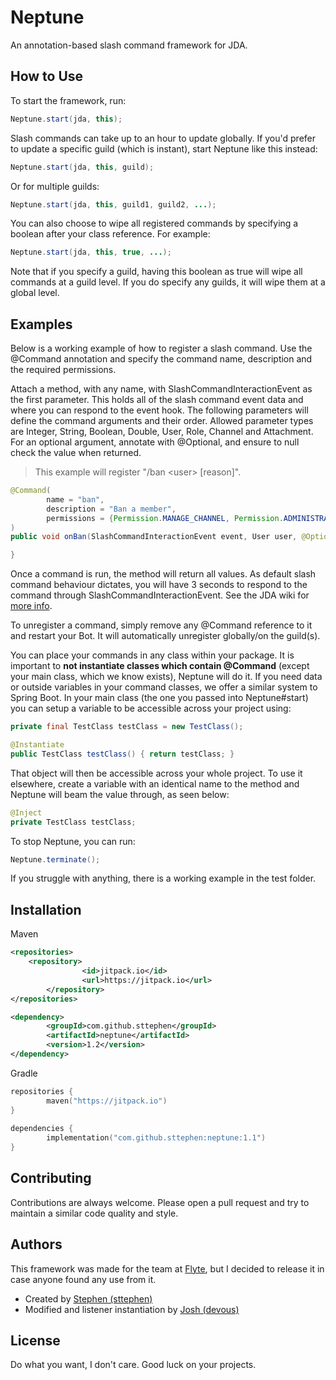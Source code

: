 
# Neptune

An annotation-based slash command framework for JDA.

## How to Use

To start the framework, run:

```java
Neptune.start(jda, this);
```

Slash commands can take up to an hour to update globally. If you'd prefer to update a specific guild (which is instant), start Neptune like this instead:

```java
Neptune.start(jda, this, guild);
```
Or for multiple guilds:
```java
Neptune.start(jda, this, guild1, guild2, ...);
```

You can also choose to wipe all registered commands by specifying a boolean after your class reference. For example:
```java
Neptune.start(jda, this, true, ...);
```
Note that if you specify a guild, having this boolean as true will wipe all commands at a guild level. If you do specify any guilds, it will wipe them at a global level.

## Examples
Below is a working example of how to register a slash command. Use the @Command annotation and specify the command name, description and the required permissions.

Attach a method, with any name, with SlashCommandInteractionEvent as the first parameter. This holds all of the slash command event data and where you can respond to the event hook. The following parameters will define the command arguments and their order. Allowed parameter types are Integer, String, Boolean, Double, User, Role, Channel and Attachment. For an optional argument, annotate with @Optional, and ensure to null check the value when returned.

> This example will register "/ban &lt;user> [reason]".

```java
@Command(
        name = "ban",
        description = "Ban a member",
        permissions = {Permission.MANAGE_CHANNEL, Permission.ADMINISTRATOR}
)
public void onBan(SlashCommandInteractionEvent event, User user, @Optional String reason) {

}
```
Once a command is run, the method will return all values. As default slash command behaviour dictates, you will have 3 seconds to respond to the command through SlashCommandInteractionEvent. See the JDA wiki for [more info](https://github.com/DV8FromTheWorld/JDA/wiki/Interactions).

To unregister a command, simply remove any @Command reference to it and restart your Bot. It will automatically unregister globally/on the guild(s).

You can place your commands in any class within your package. It is important to **not instantiate classes which contain @Command** (except your main class, which we know exists), Neptune will do it. If you need data or outside variables in your command classes, we offer a similar system to Spring Boot. In your main class (the one you passed into Neptune#start) you can setup a variable to be accessible across your project using:

```java
private final TestClass testClass = new TestClass();

@Instantiate
public TestClass testClass() { return testClass; }
```
That object will then be accessible across your whole project. To use it elsewhere, create a variable with an identical name to the method and Neptune will beam the value through, as seen below:
```java
@Inject
private TestClass testClass;
```

To stop Neptune, you can run:
```java
Neptune.terminate();
```

If you struggle with anything, there is a working example in the test folder.

## Installation

Maven  
```xml
<repositories>
	<repository>
                <id>jitpack.io</id>
                <url>https://jitpack.io</url>
        </repository>
</repositories>
```  
```xml
<dependency>
        <groupId>com.github.sttephen</groupId>
        <artifactId>neptune</artifactId>
        <version>1.2</version>
</dependency>
```

Gradle
```kt
repositories {
        maven("https://jitpack.io")
}
        
dependencies {
        implementation("com.github.sttephen:neptune:1.1")
}
```  

## Contributing

Contributions are always welcome. Please open a pull request and try to maintain a similar code quality and style.


## Authors

This framework was made for the team at [Flyte](https://flyte.gg), but I decided to release it in case anyone found any use from it.



- Created by [Stephen (sttephen)](https://github.com/sttephen)
- Modified and listener instantiation by [Josh (devous)](https://github.com/devous)


## License

Do what you want, I don't care. Good luck on your projects.
